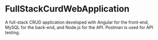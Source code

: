 # FullStackCurdWebApplication
A full-stack CRUD application developed with Angular for the front-end, MySQL for the back-end, and Node.js for the API. Postman is used for API testing.
